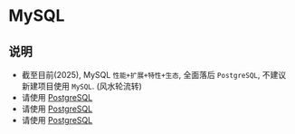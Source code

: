 # MySQL

## 说明

- 截至目前(2025), MySQL `性能+扩展+特性+生态`, 全面落后 `PostgreSQL`, 不建议新建项目使用 `MySQL`. (风水轮流转)
- 请使用 [PostgreSQL](https://github.com/postgres/postgres)
- 请使用 [PostgreSQL](https://github.com/postgres/postgres)
- 请使用 [PostgreSQL](https://github.com/postgres/postgres)

